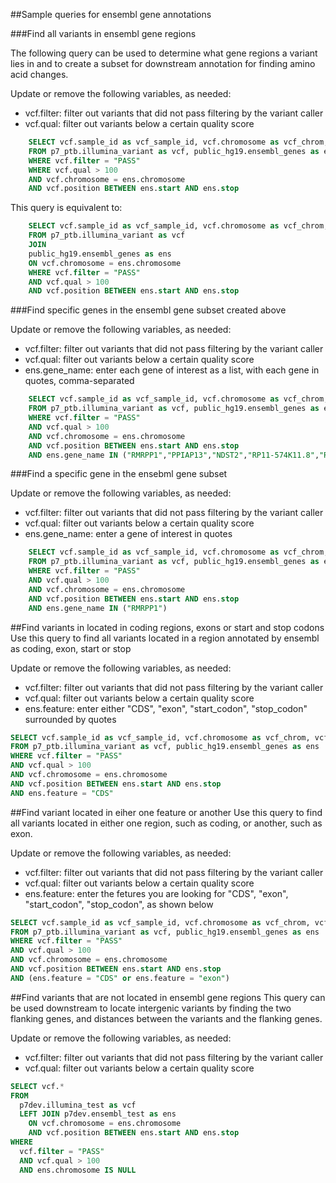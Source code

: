 ##Sample queries for ensembl gene annotations

###Find all variants in ensembl gene regions

The following query can be used to determine what gene regions a variant
lies in and to create a subset for downstream annotation for finding
amino acid changes.

Update or remove the following variables, as needed:  
- vcf.filter: filter out variants that did not pass filtering by the variant caller  
- vcf.qual: filter out variants below a certain quality score

```sql
    SELECT vcf.sample_id as vcf_sample_id, vcf.chromosome as vcf_chrom, vcf.position as vcf_pos,vcf.ref as vcf_ref, vcf.alt as vcf_alt, vcf.id as vcf_rsID, ens.start as ensembl_start, ens.stop as ensembl_end, ens.feature, ens.gene_name as ensembl_gene_name, ens.gene_id as ensembl_geneid, ens.gene_biotype as ensembl_gene_biotype, ens.transcript_name as ensembl_tx_name,ens.transcript_id as ensembl_trans_id, ens.exon_id as ensembl_exonid, ens.strand as ensembl_strand
    FROM p7_ptb.illumina_variant as vcf, public_hg19.ensembl_genes as ens  
    WHERE vcf.filter = "PASS" 
    WHERE vcf.qual > 100
    AND vcf.chromosome = ens.chromosome  
    AND vcf.position BETWEEN ens.start AND ens.stop  
```

This query is equivalent to:
```sql
    SELECT vcf.sample_id as vcf_sample_id, vcf.chromosome as vcf_chrom, vcf.position as vcf_pos,vcf.ref as vcf_ref, vcf.alt as vcf_alt, vcf.id as vcf_rsID, ens.start as ensembl_start, ens.stop as ensembl_end, ens.feature, ens.gene_name as ensembl_gene_name, ens.gene_id as ensembl_geneid, ens.gene_biotype as ensembl_gene_biotype, ens.transcript_name as ensembl_tx_name,ens.transcript_id as ensembl_trans_id, ens.exon_id as ensembl_exonid, ens.strand as ensembl_strand
    FROM p7_ptb.illumina_variant as vcf
    JOIN
    public_hg19.ensembl_genes as ens 
    ON vcf.chromosome = ens.chromosome  
    WHERE vcf.filter = "PASS"
    AND vcf.qual > 100
    AND vcf.position BETWEEN ens.start AND ens.stop 
```

###Find specific genes in the ensembl gene subset created above

Update or remove the following variables, as needed:  
- vcf.filter: filter out variants that did not pass filtering by the variant caller  
- vcf.qual: filter out variants below a certain quality score  
- ens.gene\_name: enter each gene of interest as a list, with each gene in quotes, comma-separated

```sql
    SELECT vcf.sample_id as vcf_sample_id, vcf.chromosome as vcf_chrom, vcf.position as vcf_pos,vcf.ref as vcf_ref, vcf.alt as vcf_alt, vcf.id as vcf_rsID, ens.start as ensembl_start, ens.stop as ensembl_end, ens.feature, ens.gene_name as ensembl_gene_name, ens.gene_id as ensembl_geneid, ens.gene_biotype as ensembl_gene_biotype, ens.transcript_name as ensembl_tx_name,ens.transcript_id as ensembl_trans_id, ens.exon_id as ensembl_exonid, ens.strand as ensembl_strand
    FROM p7_ptb.illumina_variant as vcf, public_hg19.ensembl_genes as ens  
    WHERE vcf.filter = "PASS"  
    AND vcf.qual > 100
    AND vcf.chromosome = ens.chromosome  
    AND vcf.position BETWEEN ens.start AND ens.stop 
    AND ens.gene_name IN ("RMRPP1","PPIAP13","NDST2","RP11-574K11.8","RPL39P25")
```

###Find a specific gene in the ensebml gene subset

Update or remove the following variables, as needed:  
- vcf.filter: filter out variants that did not pass filtering by the variant caller  
- vcf.qual: filter out variants below a certain quality score  
- ens.gene\_name: enter a gene of interest in quotes

```sql
    SELECT vcf.sample_id as vcf_sample_id, vcf.chromosome as vcf_chrom, vcf.position as vcf_pos,vcf.ref as vcf_ref, vcf.alt as vcf_alt, vcf.id as vcf_rsID, ens.start as ensembl_start, ens.stop as ensembl_end, ens.feature, ens.gene_name as ensembl_gene_name, ens.gene_id as ensembl_geneid, ens.gene_biotype as ensembl_gene_biotype, ens.transcript_name as ensembl_tx_name,ens.transcript_id as ensembl_trans_id, ens.exon_id as ensembl_exonid, ens.strand as ensembl_strand
    FROM p7_ptb.illumina_variant as vcf, public_hg19.ensembl_genes as ens  
    WHERE vcf.filter = "PASS"  
    AND vcf.qual > 100
    AND vcf.chromosome = ens.chromosome  
    AND vcf.position BETWEEN ens.start AND ens.stop 
    AND ens.gene_name IN ("RMRPP1")
```
##Find variants in located in coding regions, exons or start and stop codons
Use this query to find all variants located in a region annotated by ensembl as coding, exon, start or stop

Update or remove the following variables, as needed:  
- vcf.filter: filter out variants that did not pass filtering by the variant caller  
- vcf.qual: filter out variants below a certain quality score  
- ens.feature: enter either "CDS", "exon", "start_codon", "stop_codon" surrounded by quotes

```sql
SELECT vcf.sample_id as vcf_sample_id, vcf.chromosome as vcf_chrom, vcf.position as vcf_pos,vcf.ref as vcf_ref, vcf.alt as vcf_alt, vcf.id as vcf_rsID, ens.start as ensembl_start, ens.stop as ensembl_end, ens.feature, ens.gene_name as ensembl_gene_name, ens.gene_id as ensembl_geneid, ens.gene_biotype as ensembl_gene_biotype, ens.transcript_name as ensembl_tx_name,ens.transcript_id as ensembl_trans_id, ens.exon_id as ensembl_exonid, ens.strand as ensembl_strand
FROM p7_ptb.illumina_variant as vcf, public_hg19.ensembl_genes as ens  
WHERE vcf.filter = "PASS"  
AND vcf.qual > 100
AND vcf.chromosome = ens.chromosome  
AND vcf.position BETWEEN ens.start AND ens.stop 
AND ens.feature = "CDS"
```

##Find variant located in eiher one feature or another
Use this query to find all variants located in either one region, such as coding, or another, such as exon. 

Update or remove the following variables, as needed:  
- vcf.filter: filter out variants that did not pass filtering by the variant caller  
- vcf.qual: filter out variants below a certain quality score  
- ens.feature: enter the fetures you are looking for "CDS", "exon", "start_codon", "stop_codon", as shown below

```sql
SELECT vcf.sample_id as vcf_sample_id, vcf.chromosome as vcf_chrom, vcf.position as vcf_pos,vcf.ref as vcf_ref, vcf.alt as vcf_alt, vcf.id as vcf_rsID, ens.start as ensembl_start, ens.stop as ensembl_end, ens.feature, ens.gene_name as ensembl_gene_name, ens.gene_id as ensembl_geneid, ens.gene_biotype as ensembl_gene_biotype, ens.transcript_name as ensembl_tx_name,ens.transcript_id as ensembl_trans_id, ens.exon_id as ensembl_exonid, ens.strand as ensembl_strand
FROM p7_ptb.illumina_variant as vcf, public_hg19.ensembl_genes as ens  
WHERE vcf.filter = "PASS"  
AND vcf.qual > 100
AND vcf.chromosome = ens.chromosome  
AND vcf.position BETWEEN ens.start AND ens.stop 
AND (ens.feature = "CDS" or ens.feature = "exon")
```

##Find variants that are not located in ensembl gene regions
This query can be used downstream to locate intergenic variants by finding the two flanking genes, and distances between the variants and the flanking genes.

Update or remove the following variables, as needed:  
- vcf.filter: filter out variants that did not pass filtering by the variant caller  
- vcf.qual: filter out variants below a certain quality score  

```sql
SELECT vcf.* 
FROM
  p7dev.illumina_test as vcf
  LEFT JOIN p7dev.ensembl_test as ens
    ON vcf.chromosome = ens.chromosome
    AND vcf.position BETWEEN ens.start AND ens.stop
WHERE
  vcf.filter = "PASS" 
  AND vcf.qual > 100
  AND ens.chromosome IS NULL
```

